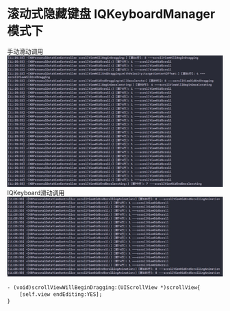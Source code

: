 # 滚动式隐藏键盘 IQKeyboardManager模式下

手动滑动调用
![](./pictures/7751A4E6-CA02-40DA-85F2-E025FF0A1609.png)
IQKeyboard滑动调用
![](./pictures/16AA9219-33C4-4687-BD58-CACB28289FD0.png)

```
- (void)scrollViewWillBeginDragging:(UIScrollView *)scrollView{
    [self.view endEditing:YES];
}
```